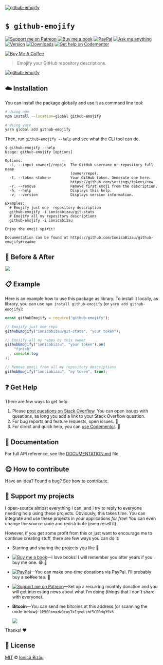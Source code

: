 <!-- Please do not edit this file. Edit the `blah` field in the `package.json` instead. If in doubt, open an issue. -->








[![github-emojify](http://i.imgur.com/CIeDHAi.png)](#)











# `$ github-emojify`

 [![Support me on Patreon][badge_patreon]][patreon] [![Buy me a book][badge_amazon]][amazon] [![PayPal][badge_paypal_donate]][paypal-donations] [![Ask me anything](https://img.shields.io/badge/ask%20me-anything-1abc9c.svg)](https://github.com/IonicaBizau/ama) [![Version](https://img.shields.io/npm/v/github-emojify.svg)](https://www.npmjs.com/package/github-emojify) [![Downloads](https://img.shields.io/npm/dt/github-emojify.svg)](https://www.npmjs.com/package/github-emojify) [![Get help on Codementor](https://cdn.codementor.io/badges/get_help_github.svg)](https://www.codementor.io/johnnyb?utm_source=github&utm_medium=button&utm_term=johnnyb&utm_campaign=github)

<a href="https://www.buymeacoffee.com/H96WwChMy" target="_blank"><img src="https://www.buymeacoffee.com/assets/img/custom_images/yellow_img.png" alt="Buy Me A Coffee"></a>







> Emojify your GitHub repository descriptions.











[![github-emojify](http://i.imgur.com/sLiyIOK.png)](#)







## :cloud: Installation

You can install the package globally and use it as command line tool:


```sh
# Using npm
npm install --location=global github-emojify

# Using yarn
yarn global add github-emojify
```


Then, run `github-emojify --help` and see what the CLI tool can do.


```
$ github-emojify --help
Usage: github-emojify [options]

Options:
  -i, --input <owner[/repo]>  The GitHub username or repository full name
                              (owner/repo).
  -t, --token <token>         Your GitHub token. Generate one here:
                              https://github.com/settings/tokens/new
  -r, --remove                Remove first emoji from the description.
  -h, --help                  Displays this help.
  -v, --version               Displays version information.

Examples:
  # Emojify just one  repository description
  github-emojify -i ionicabizau/git-stats
  # Emojify all my repository descriptions
  github-emojify -i ionicabizau

Enjoy the emoji spirit!

Documentation can be found at https://github.com/IonicaBizau/github-emojify#readme
```







## :crystal_ball: Before & After

![](http://i.imgur.com/hZVAP6y.png "")








## :clipboard: Example



Here is an example how to use this package as library. To install it locally, as library, you can use `npm install github-emojify` (or `yarn add github-emojify`):



```js
const githubEmojify = require("github-emojify");

// Emojify just one repo
githubEmojify("ionicabizau/git-stats", "your token");

// Emojify all my repos by this owner
githubEmojify("ionicabizau", "your token").on(
    "finish"
  , console.log
);

// Remove emoji from all my repository descriptions
githubEmojify("ionciabizau", "my token", true);
```











## :question: Get Help

There are few ways to get help:



 1. Please [post questions on Stack Overflow](https://stackoverflow.com/questions/ask). You can open issues with questions, as long you add a link to your Stack Overflow question.
 2. For bug reports and feature requests, open issues. :bug:
 3. For direct and quick help, you can [use Codementor](https://www.codementor.io/johnnyb). :rocket:





## :memo: Documentation

For full API reference, see the [DOCUMENTATION.md][docs] file.












## :yum: How to contribute
Have an idea? Found a bug? See [how to contribute][contributing].


## :sparkling_heart: Support my projects
I open-source almost everything I can, and I try to reply to everyone needing help using these projects. Obviously,
this takes time. You can integrate and use these projects in your applications *for free*! You can even change the source code and redistribute (even resell it).

However, if you get some profit from this or just want to encourage me to continue creating stuff, there are few ways you can do it:


 - Starring and sharing the projects you like :rocket:
 - [![Buy me a book][badge_amazon]][amazon]—I love books! I will remember you after years if you buy me one. :grin: :book:
 - [![PayPal][badge_paypal]][paypal-donations]—You can make one-time donations via PayPal. I'll probably buy a ~~coffee~~ tea. :tea:
 - [![Support me on Patreon][badge_patreon]][patreon]—Set up a recurring monthly donation and you will get interesting news about what I'm doing (things that I don't share with everyone).
 - **Bitcoin**—You can send me bitcoins at this address (or scanning the code below): `1P9BRsmazNQcuyTxEqveUsnf5CERdq35V6`

    ![](https://i.imgur.com/z6OQI95.png)


Thanks! :heart:
























## :scroll: License

[MIT][license] © [Ionică Bizău][website]






[license]: /LICENSE
[website]: https://ionicabizau.net
[contributing]: /CONTRIBUTING.md
[docs]: /DOCUMENTATION.md
[badge_patreon]: https://ionicabizau.github.io/badges/patreon.svg
[badge_amazon]: https://ionicabizau.github.io/badges/amazon.svg
[badge_paypal]: https://ionicabizau.github.io/badges/paypal.svg
[badge_paypal_donate]: https://ionicabizau.github.io/badges/paypal_donate.svg
[patreon]: https://www.patreon.com/ionicabizau
[amazon]: http://amzn.eu/hRo9sIZ
[paypal-donations]: https://www.paypal.com/cgi-bin/webscr?cmd=_s-xclick&hosted_button_id=RVXDDLKKLQRJW
